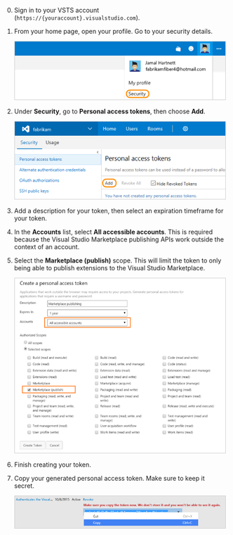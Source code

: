 0. Sign in to your VSTS account 
(```https://{youraccount}.visualstudio.com```).

0.	From your home page, open your profile. 
Go to your security details.

	<img alt="Go to VSTS home, open your profile, go to Security" src="./_img/create-pat/my-profile.png" style="border: 1px solid #CCCCCC" />
 
0. Under **Security**, go to **Personal access tokens**, 
then choose **Add**.

   <img alt="Add personal access token" src="./_img/create-pat/add-personal-access-token.png" style="border: 1px solid #CCCCCC" />
 
0. Add a description for your token, 
then select an expiration timeframe for your token.

0. In the **Accounts** list, 
select **All accessible accounts**. 
This is required because the Visual Studio Marketplace 
publishing APIs work outside the context of an account.

0. Select the **Marketplace (publish)** scope. 
This will limit the token to only being able 
to publish extensions to the Visual Studio Marketplace.

   <img alt="Marketplace scope" src="_img/create-pat/marketplace-scope.png" style="border: 1px solid #CCCCCC" />
       
0. Finish creating your token. 
    
0. Copy your generated personal access token. 
Make sure to keep it secret.

   <img alt="Copy personal access token" src="./_img/create-pat/copy-pat.png" style="border: 1px solid #CCCCCC" />
   